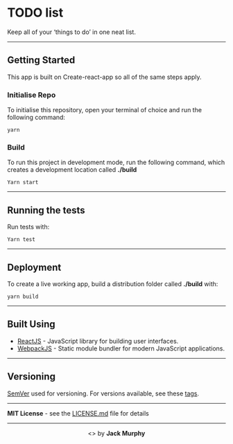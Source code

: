 # TODO list
Keep all of your ‘things to do’ in one neat list.  

****
## Getting Started
This app is built on Create-react-app so all of the same steps apply.

### Initialise Repo
To initialise this repository, open your terminal of choice and run the following command:

```
yarn
```

### Build
To run this project in development mode, run the following command, which creates a development location called **./build**

```
Yarn start
```

****
## Running the tests
Run tests with:

```
Yarn test
```

****
## Deployment
To create a live working app, build a distribution folder called **./build** with:

```
yarn build
```

****
## Built Using
* [ReactJS](https://reactjs.org/docs/getting-started.html) - JavaScript library for building user interfaces.
* [WebpackJS](https://webpack.js.org/) - Static module bundler for modern JavaScript applications.
****
## Versioning
[SemVer](http://semver.org/) used for versioning. For versions available, see these [tags](https://github.com/your/project/tags).

****
**MIT License** - see the [LICENSE.md](LICENSE.md) file for details  

****
<p align=center><> by <strong>Jack Murphy</strong></p>

